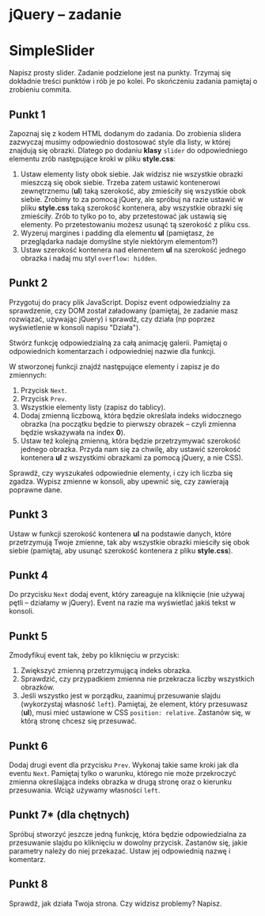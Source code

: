 # jQuery &ndash; zadanie
# SimpleSlider

Napisz prosty slider. Zadanie podzielone jest na punkty. Trzymaj się dokładnie treści punktów i rób je po kolei. Po skończeniu zadania pamiętaj o zrobieniu commita.

## Punkt 1
Zapoznaj się z kodem HTML dodanym do zadania. Do zrobienia slidera zazwyczaj musimy odpowiednio dostosować style dla listy, w której znajdują się obrazki.
Dlatego po dodaniu **klasy** ```slider``` do odpowiedniego elementu zrób następujące kroki w pliku **style.css**:

1. Ustaw elementy listy obok siebie. Jak widzisz nie wszystkie obrazki mieszczą się obok siebie. Trzeba zatem ustawić kontenerowi zewnętrznemu (**ul**) taką szerokość, aby zmieściły się wszystkie obok siebie. Zrobimy to za pomocą jQuery, ale spróbuj na razie ustawić w pliku **style.css** taką szerokość kontenera, aby wszystkie obrazki się zmieściły. Zrób to tylko po to, aby przetestować jak ustawią się elementy. Po przetestowaniu możesz usunąć tą szerokość z pliku css.
2. Wyzeruj margines i padding dla elementu **ul** (pamiętasz, że przeglądarka nadaje domyślne style niektórym elementom?)
3. Ustaw szerokość kontenera nad elementem **ul** na szerokość jednego obrazka i nadaj mu styl ```overflow: hidden```.

## Punkt 2
Przygotuj do pracy plik JavaScript. Dopisz event odpowiedzialny za sprawdzenie, czy DOM został załadowany (pamiętaj, że zadanie masz rozwiązać, używając jQuery) i sprawdź, czy działa (np poprzez wyświetlenie w konsoli napisu "Działa").

Stwórz funkcję odpowiedzialną za całą animację galerii. Pamiętaj o odpowiednich komentarzach i odpowiedniej nazwie dla funkcji.

W stworzonej funkcji znajdź następujące elementy i zapisz je do zmiennych:

1. Przycisk `Next`.
2. Przycisk `Prev`.
3. Wszystkie elementy listy (zapisz do tablicy).
4. Dodaj zmienną liczbową, która będzie określała indeks widocznego obrazka (na początku będzie to pierwszy obrazek &ndash; czyli zmienna będzie wskazywała na index **0**).
5. Ustaw też kolejną zmienną, która będzie przetrzymywać szerokość jednego obrazka. Przyda nam się za chwilę, aby ustawić szerokość kontenera **ul** z wszystkimi obrazkami za pomocą jQuery, a nie CSS).

Sprawdź, czy wyszukałeś odpowiednie elementy, i czy ich liczba się zgadza. Wypisz zmienne w konsoli, aby upewnić się, czy zawierają poprawne dane.

## Punkt 3
Ustaw w funkcji szerokość kontenera **ul** na podstawie danych, które przetrzymują Twoje zmienne, tak aby wszystkie obrazki mieściły się obok siebie (pamiętaj, aby usunąć szerokość kontenera z pliku **style.css**).

## Punkt 4
Do przycisku `Next` dodaj event, który zareaguje na kliknięcie (nie używaj pętli &ndash; działamy w jQuery).
Event na razie ma wyświetlać jakiś tekst w konsoli.

## Punkt 5
Zmodyfikuj event tak, żeby po kliknięciu w przycisk:

1. Zwiększyć zmienną przetrzymującą indeks obrazka.
2. Sprawdzić, czy przypadkiem zmienna nie przekracza liczby wszystkich obrazków.
3. Jeśli wszystko jest w porządku, zaanimuj przesuwanie slajdu (wykorzystaj własność ```left```). Pamiętaj, że element, który przesuwasz (**ul**), musi mieć ustawione w CSS ```position: relative```. Zastanów się, w którą stronę chcesz się przesuwać.

## Punkt 6
Dodaj drugi event dla przycisku `Prev`. Wykonaj takie same kroki jak dla eventu `Next`. Pamiętaj tylko o warunku, którego nie może przekroczyć zmienna określająca indeks obrazka w drugą stronę oraz o kierunku przesuwania. Wciąż używamy własności ```left```.

## Punkt 7* (dla chętnych)
Spróbuj stworzyć jeszcze jedną funkcję, która będzie odpowiedzialna za przesuwanie slajdu po kliknięciu w dowolny przycisk. Zastanów się, jakie parametry należy do niej przekazać. Ustaw jej odpowiednią nazwę i komentarz.

## Punkt 8
Sprawdź, jak działa Twoja strona. Czy widzisz problemy? Napisz.
